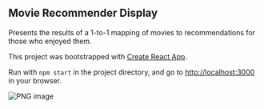 ## Movie Recommender Display

Presents the results of a 1-to-1 mapping of movies to recommendations for those who enjoyed them.

This project was bootstrapped with [Create React App](https://github.com/facebook/create-react-app).

Run with `npm start` in the project directory, and go to [http://localhost:3000](http://localhost:3000) in your browser.

![PNG image](https://github.com/petersnicole/movie-recommender-display/assets/63528753/c7ca2941-5d8c-45ef-aeaa-28487c783386)

